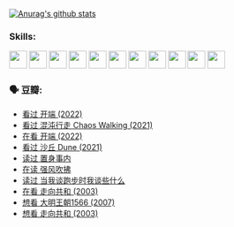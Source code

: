 
[![Anurag's github stats](https://github-readme-stats.vercel.app/api?username=w940853815)](https://github.com/anuraghazra/github-readme-stats)

### Skills:

<code><img height="32" src="https://cdn.jsdelivr.net/npm/simple-icons@v5/icons/python.svg"></code>
<code><img height="32" src="https://cdn.jsdelivr.net/npm/simple-icons@v5/icons/javascript.svg"></code>
<code><img height="32" src="https://cdn.jsdelivr.net/npm/simple-icons@v5/icons/django.svg"></code>
<code><img height="32" src="https://cdn.jsdelivr.net/npm/simple-icons@v5/icons/flask.svg"></code>
<code><img height="32" src="https://cdn.jsdelivr.net/npm/simple-icons@v5/icons/vuetify.svg"></code>
<code><img height="32" src="https://cdn.jsdelivr.net/npm/simple-icons@v5/icons/git.svg"></code>
<code><img height="32" src="https://cdn.jsdelivr.net/npm/simple-icons@v5/icons/docker.svg"></code>
<code><img height="32" src="https://cdn.jsdelivr.net/npm/simple-icons@v5/icons/postgresql.svg"></code>
<code><img height="32" src="https://cdn.jsdelivr.net/npm/simple-icons@v5/icons/elasticsearch.svg"></code>
<code><img height="32" src="https://cdn.jsdelivr.net/npm/simple-icons@v5/icons/macos.svg"></code>
<code><img height="32" src="https://cdn.jsdelivr.net/npm/simple-icons@v5/icons/linux.svg"></code>

### 🗣 豆瓣:

<!-- DOUBAN-ACTIVITIES:START -->
- [看过 开端‎ (2022)](https://www.douban.com/people/136069238/status/3737530861/?_i=43364966)
- [看过 混沌行走 Chaos Walking‎ (2021)](https://www.douban.com/people/136069238/status/3734828206/?_i=43364966)
- [在看 开端‎ (2022)](https://www.douban.com/people/136069238/status/3733533297/?_i=43364966)
- [看过 沙丘 Dune‎ (2021)](https://www.douban.com/people/136069238/status/3726869471/?_i=43364966)
- [读过 置身事内](https://www.douban.com/people/136069238/status/3726223867/?_i=43364966)
- [在读 强风吹拂](https://www.douban.com/people/136069238/status/3725395475/?_i=43364966)
- [读过 当我谈跑步时我谈些什么](https://www.douban.com/people/136069238/status/3715422296/?_i=43364966)
- [在看 走向共和‎ (2003)](https://www.douban.com/people/136069238/status/3711470443/?_i=43364966)
- [想看 大明王朝1566‎ (2007)](https://www.douban.com/people/136069238/status/3710980213/?_i=43364966)
- [想看 走向共和‎ (2003)](https://www.douban.com/people/136069238/status/3710980002/?_i=43364966)
<!-- DOUBAN-ACTIVITIES:END -->
<!--
**w940853815/w940853815** is a ✨ _special_ ✨ repository because its `README.md` (this file) appears on your GitHub profile.

Here are some ideas to get you started:

- 🔭 I’m currently working on ...
- 🌱 I’m currently learning ...
- 👯 I’m looking to collaborate on ...
- 🤔 I’m looking for help with ...
- 💬 Ask me about ...
- 📫 How to reach me: ...
- 😄 Pronouns: ...
- ⚡ Fun fact: ...
-->
